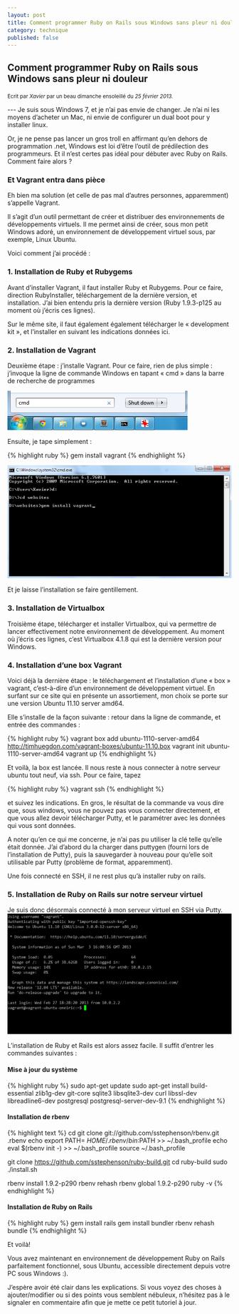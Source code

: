 ```yaml
---
layout: post
title: Comment programmer Ruby on Rails sous Windows sans pleur ni douleur
category: technique
published: false
---
```

<h2 class="text-center">Comment programmer Ruby on Rails sous Windows sans pleur ni douleur</h2>
<p class="muted text-center"><small>Ecrit par <em>Xavier</em> par un beau dimanche ensoleillé du <em>25 février 2013.</em> </small></p>
---
Je suis sous Windows 7, et je n’ai pas envie de changer. Je n’ai ni les moyens d’acheter un Mac, ni envie de configurer un dual boot pour y installer linux.

Or, je ne pense pas lancer un gros troll en affirmant qu’en dehors de programmation .net, Windows est loi d’être l’outil de prédilection des programmeurs. Et il n’est certes pas idéal pour débuter avec Ruby on Rails.
Comment faire alors ?

### Et Vagrant entra dans pièce

Eh bien ma solution (et celle de pas mal d’autres personnes, apparemment) s’appelle Vagrant.

Il s’agit d’un outil permettant de créer et distribuer des environnements de développements virtuels. Il me permet ainsi de créer, sous mon petit Windows adoré, un environnement de développement virtuel sous, par exemple, Linux Ubuntu.

Voici comment j’ai procédé :

### 1. Installation de Ruby et Rubygems
Avant d’installer Vagrant, il faut installer Ruby et Rubygems. Pour ce faire, direction RubyInstaller, téléchargement de la dernière version, et installation. J’ai bien entendu pris la dernière version (Ruby 1.9.3-p125 au moment où j’écris ces lignes).

Sur le même site, il faut également également télécharger le « development kit », et l’installer en suivant les indications données ici.

### 2. Installation de Vagrant
Deuxième étape : j’installe Vagrant. Pour ce faire, rien de plus simple : j’invoque la ligne de commande Windows en tapant « cmd » dans la barre de recherche de programmes

![SideBlog - installation de Vagrant](/assets/images/1.png)

Ensuite, je tape simplement :

{% highlight ruby %}
gem install vagrant
{% endhighlight %}

![SideBlog - installation de Vagrant](/assets/images/2.png)

Et je laisse l’installation se faire gentillement.

### 3. Installation de Virtualbox

Troisième étape, télécharger et installer Virtualbox, qui va permettre de lancer effectivement notre environnement de développement. Au moment où j’écris ces lignes, c’est Virtualbox 4.1.8 qui est la dernière version pour Windows.

### 4. Installation d’une box Vagrant

Voici déjà la dernière étape : le téléchargement et l’installation d’une « box » vagrant, c’est-à-dire d’un environnement de développement virtuel. En surfant sur ce site qui en présente un assortiement, mon choix se porte sur une version Ubuntu 11.10 server amd64.

Elle s’installe de la façon suivante : retour dans la ligne de commande, et entrée des commandes :

{% highlight ruby %}
vagrant box add ubuntu-1110-server-amd64 http://timhuegdon.com/vagrant-boxes/ubuntu-11.10.box
vagrant init ubuntu-1110-server-amd64
vagrant up
{% endhighlight %}

Et voilà, la box est lancée. Il nous reste à nous connecter à notre serveur ubuntu tout neuf, via ssh. Pour ce faire, tapez

{% highlight ruby %}
vagrant ssh
{% endhighlight %}

et suivez les indications. En gros, le résultat de la commande va vous dire que, sous windows, vous ne pouvez pas vous connecter directement, et que vous allez devoir télécharger Putty, et le paramétrer avec les données qui vous sont données.

A noter qu’en ce qui me concerne, je n’ai pas pu utiliser la clé telle qu’elle était donnée. J’ai d’abord du la charger dans puttygen (fourni lors de l’installation de Putty), puis la sauvegarder à nouveau pour qu’elle soit utilisable par Putty (problème de format, apparemment).

Une fois connecté en SSH, il ne rest plus qu’à installer ruby on rails.

### 5. Installation de Ruby on Rails sur notre serveur virtuel

Je suis donc désormais connecté à mon serveur virtuel en SSH via Putty.
![SideBlog - installation de Vagrant](/assets/images/3.png)

L’installation de Ruby et Rails est alors assez facile. Il suffit d’entrer les commandes suivantes :

#### Mise à jour du système

{% highlight ruby %}
sudo apt-get update
sudo apt-get install build-essential zlib1g-dev git-core sqlite3 libsqlite3-dev curl libssl-dev libreadline6-dev postgresql postgresql-server-dev-9.1
{% endhighlight %}

#### Installation de rbenv

{% highlight text %}
cd
git clone git://github.com/sstephenson/rbenv.git .rbenv
echo export PATH= $HOME/.rbenv/bin:$PATH  >> ~/.bash_profile
echo eval $(rbenv init -)  >> ~/.bash_profile
source ~/.bash_profile

git clone https://github.com/sstephenson/ruby-build.git
cd ruby-build
sudo ./install.sh

rbenv install 1.9.2-p290
rbenv rehash
rbenv global 1.9.2-p290
ruby -v
{% endhighlight %}

#### Installation de Ruby on Rails

{% highlight ruby %}
gem install rails
gem install bundler
rbenv rehash
bundle
{% endhighlight %}

Et voilà!

Vous avez maintenant en environnement de développement Ruby on Rails parfaitement fonctionnel, sous Ubuntu, accessible directement depuis votre PC sous Windows :).

J’espère avoir été clair dans les explications. Si vous voyez des choses à ajouter/modifier ou si des points vous semblent nébuleux, n’hésitez pas à le signaler en commentaire afin que je mette ce petit tutoriel à jour.

